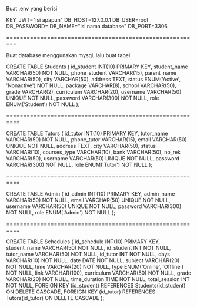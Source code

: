 Buat .env yang berisi

KEY_JWT="isi apapun"
DB_HOST=127.0.0.1
DB_USER=root
DB_PASSWORD=
DB_NAME="isi nama database"
DB_PORT=3306

=========================================================

Buat database menggunakan mysql, lalu buat tabel:

CREATE TABLE Students (
    id_student INT(10) PRIMARY KEY,
    student_name VARCHAR(50) NOT NULL,
    phone_student VARCHAR(15),
    parent_name VARCHAR(50),
    city VARCHAR(50),
    address TEXT,
    status ENUM('Active', 'Nonactive') NOT NULL,
    package VARCHAR(8),
    school VARCHAR(50),
    grade VARCHAR(2),
    curriculum VARCHAR(20),
    username VARCHAR(50) UNIQUE NOT NULL,
    password VARCHAR(300) NOT NULL,
    role ENUM('Student') NOT NULL
);

==========================================================

CREATE TABLE Tutors (
    id_tutor INT(10) PRIMARY KEY,
    tutor_name VARCHAR(50) NOT NULL,
    phone_tutor VARCHAR(15),
    email VARCHAR(50) UNIQUE NOT NULL,
    address TEXT,
    city VARCHAR(50),
    status VARCHAR(10),
    courses_type VARCHAR(10),
    bank VARCHAR(50),
    no_rek VARCHAR(50),
    username VARCHAR(50) UNIQUE NOT NULL,
    password VARCHAR(300) NOT NULL,
    role ENUM('Tutor') NOT NULL
);

==========================================================

CREATE TABLE Admin (
    id_admin INT(10) PRIMARY KEY,
    admin_name VARCHAR(50) NOT NULL,
    email VARCHAR(50) UNIQUE NOT NULL,
    username VARCHAR(50) UNIQUE NOT NULL,
    password VARCHAR(300) NOT NULL,
    role ENUM('Admin') NOT NULL
);

==========================================================

CREATE TABLE Schedules (
    id_schedule INT(10) PRIMARY KEY,
    student_name VARCHAR(50) NOT NULL,
    id_student INT NOT NULL,
    tutor_name VARCHAR(50) NOT NULL,
    id_tutor INT NOT NULL,
    days VARCHAR(10) NOT NULL,
    date DATE NOT NULL,
    subject VARCHAR(20) NOT NULL,
    time VARCHAR(20) NOT NULL,
    type ENUM('Online', 'Offline') NOT NULL,
    link VARCHAR(100),
    curriculum VARCHAR(50) NOT NULL,
    grade VARCHAR(20) NOT NULL,
    time_duration TIME NOT NULL,
    total_session INT NOT NULL,
    FOREIGN KEY (id_student) REFERENCES Students(id_student) ON DELETE CASCADE,
    FOREIGN KEY (id_tutor) REFERENCES Tutors(id_tutor) ON DELETE CASCADE
);

